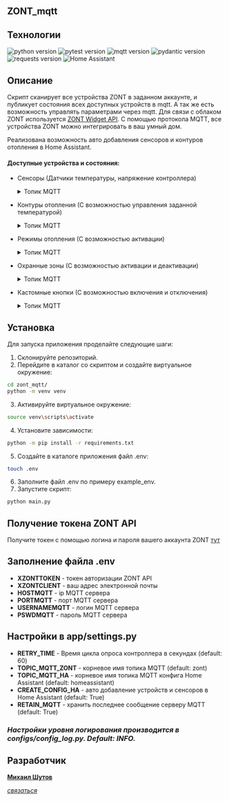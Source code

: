 ## ZONT_mqtt

## **Технологии**
![python version](https://img.shields.io/badge/Python-3.11-yellowgreen?style=plastic&logo=python)
![pytest version](https://img.shields.io/badge/unitest--yellowgreen?style=plastic&logo=pytest)
![mqtt version](https://img.shields.io/badge/mqtt-1.6-yellowgreen?style=plastic&logo=mqtt)
![pydantic version](https://img.shields.io/badge/pydantic-1.10-yellowgreen?style=plastic&logo=fastapi)
![requests version](https://img.shields.io/badge/requests-2.28-yellowgreen?style=plastic)
![Home Assistant](https://img.shields.io/badge/HomeAssistant-mqtt-yellowgreen?style=plastic&logo=homeassistant)

## Описание
Скрипт сканирует все устройства ZONT в заданном аккаунте, и публикует состояния всех доступных устройств в mqtt. 
А так же есть возможность управлять параметрами через mqtt.
Для связи с облаком ZONT используется [ZONT Widget API](https://lk.zont-online.ru/widget-api/v2).
С помощью протокола MQTT, все устройства ZONT можно интегрировать в ваш умный дом.

Реализована возможность авто добавления сенсоров и контуров отопления в Home Assistant.

#### Доступные устройства и состояния:
* Сенсоры (Датчики температуры, напряжение контроллера)
    <details>
    <summary>Топик MQTT</summary>
            
       состояния: zont/123456/sensors/1111
            
    </details>
* Контуры отопления (С возможностью управления заданной температурой)
    <details>
    <summary>Топик MQTT</summary>
     
       состояния: zont/123456/heating_circ/2222
       управление: zont/123456/heating_circ/2222/set
       payload: 24.3
     
    </details>
* Режимы отопления (С возможностью активации)
    <details>
    <summary>Топик MQTT</summary>
     
       состояния: zont/123456/heating_mode/3333
       управление: zont/123456/heating_mode/3333/set
       payload: activate
     
    </details>
* Охранные зоны (С возможностью активации и деактивации)
    <details>
    <summary>Топик MQTT</summary>
     
       состояния: zont/123456/guard_zones/4444
       управление: zont/123456/guard_zones/4444/set
       payload: on или off
     
    </details>
* Кастомные кнопки (С возможностью включения и отключения)
    <details>
    <summary>Топик MQTT</summary>
     
       состояния: zont/123456/custom_controls/5555
       управление: zont/123456/custom_controls/5555/set
       payload: on или off
     
    </details>

## Установка
Для запуска приложения проделайте следующие шаги:
1. Склонируйте репозиторий.
2. Перейдите в каталог со скриптом и создайте виртуальное окружение:
```bash
cd zont_mqtt/
python -m venv venv
```
3. Активируйте виртуальное окружение:
```bash
source venv\scripts\activate
```
4. Установите зависимости:
```bash
python -m pip install -r requirements.txt
```
5. Создайте в каталоге приложения файл .env:
```bash
touch .env
```
6. Заполните файл .env по примеру example_env.
7. Запустите скрипт:
```bash
python main.py
```

## Получение токена ZONT API
Получите токен с помощью логина и пароля вашего аккаунта ZONT [тут](https://lk.zont-online.ru/widget-api/v2)

## Заполнение файла .env
+ **XZONTTOKEN** - токен авторизации ZONT API
+ **XZONTCLIENT** - ваш адрес электронной почты
+ **HOSTMQTT** - ip MQTT сервера
+ **PORTMQTT** - порт MQTT сервера
+ **USERNAMEMQTT** - логин MQTT сервера
+ **PSWDMQTT** - пароль MQTT сервера

## Настройки в app/settings.py
+ **RETRY_TIME** - Время цикла опроса контроллера в секундах (default: 60)
+ **TOPIC_MQTT_ZONT** - корневое имя топика MQTT (default: zont)
+ **TOPIC_MQTT_HA** -  корневое имя топика MQTT конфига Home Assistant (default: homeassistant)
+ **CREATE_CONFIG_HA** - авто добавление устройств и сенсоров в Home Assistant (default: True)
+ **RETAIN_MQTT** - хранить последнее сообщение серверу MQTT (default: True)


### *Настройки уровня логирования производится в configs/config_log.py. Default: INFO.*

## Разработчик
**[Михаил Шутов](https://github.com/mihvs)**

*[связаться](https://t.me/MihVS)*
